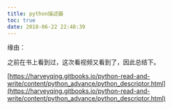 ```yaml
---
title: python描述器
toc: true
date: 2018-06-22 22:48:39
---
```


缘由：

之前在书上看到过，这次看视频又看到了，因此总结下。

[https://harveyqing.gitbooks.io/python-read-and-write/content/python_advance/python_descriptor.html](https://harveyqing.gitbooks.io/python-read-and-write/content/python_advance/python_descriptor.html)
